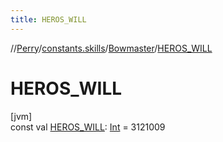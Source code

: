 ```yaml
---
title: HEROS_WILL
---
```

//[Perry](../../../index.html)/[constants.skills](../index.html)/[Bowmaster](index.html)/[HEROS_WILL](-h-e-r-o-s_-w-i-l-l.html)



# HEROS_WILL



[jvm]\
const val [HEROS_WILL](-h-e-r-o-s_-w-i-l-l.html): [Int](https://kotlinlang.org/api/latest/jvm/stdlib/kotlin/-int/index.html) = 3121009




